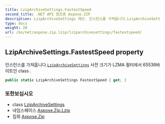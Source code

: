 ```yaml
---
title: LzipArchiveSettings.FastestSpeed
second_title: .NET API 참조용 Aspose.ZIP
description: LzipArchiveSettings 재산. 인스턴스를 가져옵니다.LzipArchiveSettings 사전 크기가 LZMA 필터에서 65536바이트인 class .
type: docs
weight: 20
url: /ko/net/aspose.zip.lzip/lziparchivesettings/fastestspeed/
---
```

## LzipArchiveSettings.FastestSpeed property

인스턴스를 가져옵니다.[`LzipArchiveSettings`](../) 사전 크기가 LZMA 필터에서 65536바이트인 class .

```csharp
public static LzipArchiveSettings FastestSpeed { get; }
```

### 또한보십시오

* class [LzipArchiveSettings](../)
* 네임스페이스 [Aspose.Zip.Lzip](../../lziparchivesettings/)
* 집회 [Aspose.Zip](../../../)


